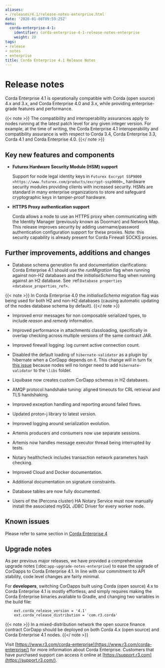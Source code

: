 ```yaml
---
aliases:
- /releases/4.1/release-notes-enterprise.html
date: '2020-01-08T09:59:25Z'
menu:
  corda-enterprise-4-1:
    identifier: corda-enterprise-4-1-release-notes-enterprise
    weight: 20
tags:
- release
- notes
- enterprise
title: Corda Enterprise 4.1 Release Notes
---
```


# Release notes

Corda Enterprise 4.1 is operationally compatible with Corda (open source) 4.x and 3.x, and Corda Enterprise 4.0 and 3.x, while providing enterprise-grade features and performance.

{{< note >}}
The compatibility and interoperability assurances apply to nodes running at the latest patch level for any given integer version.
For example, at the time of writing, the Corda Enterprise 4.1 interoperability and compatibility assurance is with respect to Corda 3.4, Corda Enterprise 3.3, Corda 4.1 and Corda Enterprise 4.0.
{{</ note >}}


## Key new features and components


* **Futurex Hardware Security Module (HSM) support**

  Support for node legal identity keys in `Futurex Excrypt SSP9000 <https://www.futurex.com/products/excrypt-ssp9000>`_ hardware security
  modules providing clients with increased security.
  HSMs are standard in many enterprise organizations to store and safeguard cryptographic keys in tamper-proof hardware.

* **HTTPS Proxy authentication support**

  Corda allows a node to use an HTTPS proxy when communicating with the Identity Manager (previously known as Doorman) and Network Map.
  This release improves security by adding username/password authentication configuration support for these proxies.
  Note: this security capability is already present for Corda Firewall SOCKS proxies.

## Further improvements, additions and changes

* Database schema generation fix and documentation clarifications: Corda Enterprise 4.1 should use the *runMigration* flag when running against non-H2
  databases and the *initialiseSchema* flag when running against an H2 database. See :ref:`Database properties <database_properties_ref>`.


{{< note >}}
In Corda Enterprise 4.0 the *initialiseSchema* migration flag was being used for both H2 and non-H2 databases (causing automatic updating
of the nodes database schema by default).
{{</ note >}}

* Improved error messages for non composable serialized types, to include *reason* and *remedy* information.

* Improved performance in attachments classloading, specifically in overlap checking across multiple versions of the same contract JAR.

* Improved firewall logging: log current active connection count.

* Disabled the default loading of `hibernate-validator` as a plugin by hibernate when a CorDapp depends on it. This change will in turn fix [this issue](https://github.com/corda/corda/issues/4444) because nodes will no longer need to add `hibernate-validator` to the `\libs` folder.

* Liquibase now creates custom CorDapp schemas in H2 databases.

* AMQP protocol handshake tuning: aligned timeouts for CRL retrieval and TLS handshaking.

* Improved exception handling and reporting around failed flows.

* Updated proton-j library to latest version.

* Improved logging around serialization evolution.

* Artemis producers and consumers now use separate sessions.

* Artemis now handles message executor thread being interrupted by tests.

* Notary healthcheck includes transaction network parameters hash checking.

* Improved Cloud and Docker documentation.

* Additional documentation on signature constraints.

* Database tables are now fully documented.

* Users of the (Percona cluster) HA Notary Service must now manually install the associated mySQL JDBC Driver for every worker node.

## Known issues


Please refer to same section in [Corda Enterprise 4](https://docs.corda.net/docs/corda-enterprise/4.0/release-notes-enterprise.html)

## Upgrade notes

As per previous major releases, we have provided a comprehensive upgrade notes (:doc:`app-upgrade-notes-enterprise`) to ease the upgrade
of CorDapps to Corda Enterprise 4.1. In line with our commitment to API stability, code level changes are fairly minimal.

For **developers**, switching CorDapps built using Corda (open source) 4.x to Corda Enterprise 4.1 is mostly effortless,
and simply requires making the Corda Enterprise binaries available to Gradle, and changing two variables in the build file:

```shell
    ext.corda_release_version = '4.1'
    ext.corda_release_distribution = 'com.r3.corda'
```

{{< note >}}
In a mixed-distribution network the open source finance contract CorDapp should be deployed on both Corda 4.x (open source) and Corda Enterprise 4.1 nodes.
{{</ note >}}

Visit [https://www.r3.com/corda-enterprise](https://www.r3.com/corda-enterprise/) for more information about Corda Enterprise.
Customers that have purchased support can access it online at  [https://support.r3.com](https://support.r3.com/).
